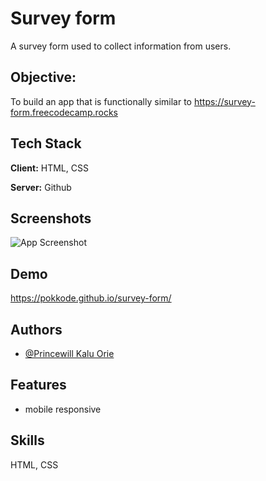 # Survey form

A survey form used to collect information from users.


## Objective:

To build an app that is functionally similar to https://survey-form.freecodecamp.rocks

## Tech Stack

**Client:** HTML, CSS

**Server:** Github


## Screenshots

![App Screenshot](https://i.postimg.cc/KYb6grHV/IMG-20220802-175321.jpg)


## Demo

https://pokkode.github.io/survey-form/


## Authors

- [@Princewill Kalu Orie](https://www.github.com/pokkode)


## Features

- mobile responsive


## Skills

HTML, CSS
